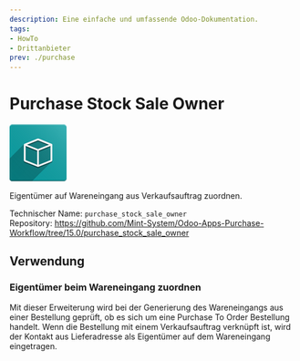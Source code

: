 ```yaml
---
description: Eine einfache und umfassende Odoo-Dokumentation.
tags:
- HowTo
- Drittanbieter
prev: ./purchase
---
```

# Purchase Stock Sale Owner
![icon_oms_box](assets/icon_oms_box.png)

Eigentümer auf Wareneingang aus Verkaufsauftrag zuordnen.

Technischer Name: `purchase_stock_sale_owner`\
Repository: <https://github.com/Mint-System/Odoo-Apps-Purchase-Workflow/tree/15.0/purchase_stock_sale_owner>

## Verwendung

### Eigentümer beim Wareneingang zuordnen

Mit dieser Erweiterung wird bei der Generierung des Wareneingangs aus einer Bestellung geprüft, ob es sich um eine Purchase To Order Bestellung handelt. Wenn die Bestellung mit einem Verkaufsauftrag verknüpft ist, wird der Kontakt aus Lieferadresse als Eigentümer auf dem Wareneingang eingetragen.
